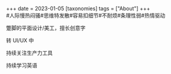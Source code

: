 +++
date = 2023-01-05
[taxonomies]
tags = ["About"]
+++   
#人际慢热闷骚#思维特发散#容易扣细节#不耐烦#条理性弱#热情驱动

蹩脚的平面设计/美工，擅长创意字  

转 UI/UX 中  

持续关注生产力工具  

持续学习英语
<!-- more -->